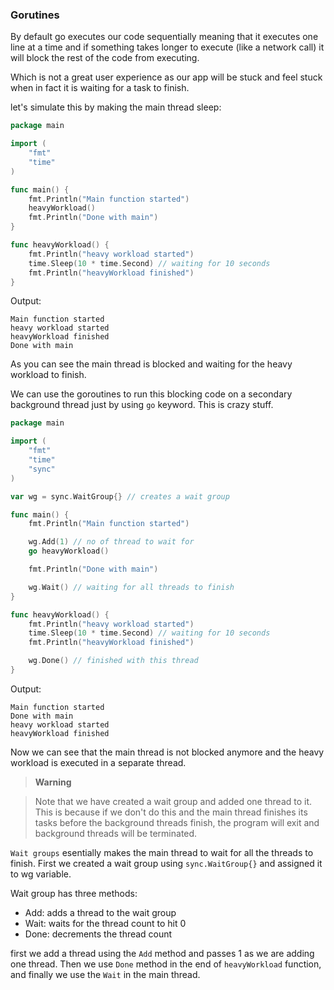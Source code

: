 ### Gorutines

By default go executes our code sequentially meaning that it executes one line at a time and if something takes longer to execute (like a network call) it will block the rest of the code from executing.

Which is not a great user experience as our app will be stuck and feel stuck when in fact it is waiting for a task to finish.

let's simulate this by making the main thread sleep:

```go
package main

import (
    "fmt"
    "time"
)

func main() {
    fmt.Println("Main function started")
    heavyWorkload()
    fmt.Println("Done with main")
}

func heavyWorkload() {
    fmt.Println("heavy workload started")
    time.Sleep(10 * time.Second) // waiting for 10 seconds
    fmt.Println("heavyWorkload finished")
}
```

Output:

```
Main function started
heavy workload started
heavyWorkload finished
Done with main
```

As you can see the main thread is blocked and waiting for the heavy workload to finish. 

We can use the goroutines to run this blocking code on a secondary background thread just by using `go` keyword. This is crazy stuff.

```go
package main

import (
	"fmt"
	"time"
	"sync"
)

var wg = sync.WaitGroup{} // creates a wait group

func main() {
	fmt.Println("Main function started")

	wg.Add(1) // no of thread to wait for
	go heavyWorkload()

	fmt.Println("Done with main")

	wg.Wait() // waiting for all threads to finish
}

func heavyWorkload() {
    fmt.Println("heavy workload started")
    time.Sleep(10 * time.Second) // waiting for 10 seconds
    fmt.Println("heavyWorkload finished")

	wg.Done() // finished with this thread
}
```

Output:

```
Main function started
Done with main
heavy workload started
heavyWorkload finished
```

Now we can see that the main thread is not blocked anymore and the heavy workload is executed in a separate thread.

> **Warning**

> Note that we have created a wait group and added one thread to it. This is because if we don't do this and the main thread finishes its tasks before the background threads finish, the program will exit and background threads will be terminated.

`Wait groups` esentially makes the main thread to wait for all the threads to finish. First we created a wait group using `sync.WaitGroup{}` and assigned it to wg variable.

Wait group has three methods:

- Add: adds a thread to the wait group
- Wait: waits for the thread count to hit 0
- Done: decrements the thread count

first we add a thread using the `Add` method and passes 1 as we are adding one thread. Then we use `Done` method in the end of `heavyWorkload` function, and finally we use the `Wait` in the main thread.


